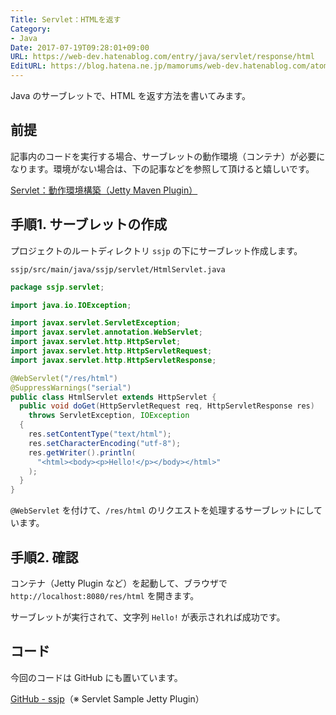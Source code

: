 ```yaml
---
Title: Servlet：HTMLを返す
Category:
- Java
Date: 2017-07-19T09:28:01+09:00
URL: https://web-dev.hatenablog.com/entry/java/servlet/response/html
EditURL: https://blog.hatena.ne.jp/mamorums/web-dev.hatenablog.com/atom/entry/8599973812280899656
---
```


Java のサーブレットで、HTML を返す方法を書いてみます。


## 前提
記事内のコードを実行する場合、サーブレットの動作環境（コンテナ）が必要になります。環境がない場合は、下の記事などを参照して頂けると嬉しいです。

[Servlet：動作環境構築（Jetty Maven Plugin）](/entry/java/servlet/env/jetty-maven-plugin)


## 手順1. サーブレットの作成
プロジェクトのルートディレクトリ `ssjp` の下にサーブレット作成します。

`ssjp/src/main/java/ssjp/servlet/HtmlServlet.java`

```java
package ssjp.servlet;

import java.io.IOException;

import javax.servlet.ServletException;
import javax.servlet.annotation.WebServlet;
import javax.servlet.http.HttpServlet;
import javax.servlet.http.HttpServletRequest;
import javax.servlet.http.HttpServletResponse;

@WebServlet("/res/html")
@SuppressWarnings("serial")
public class HtmlServlet extends HttpServlet {
  public void doGet(HttpServletRequest req, HttpServletResponse res)
    throws ServletException, IOException
  {
    res.setContentType("text/html");
    res.setCharacterEncoding("utf-8");
    res.getWriter().println(
      "<html><body><p>Hello!</p></body></html>"
    );
  }
}
```

`@WebServlet` を付けて、`/res/html` のリクエストを処理するサーブレットにしています。


## 手順2. 確認
コンテナ（Jetty Plugin など）を起動して、ブラウザで `http://localhost:8080/res/html` を開きます。

サーブレットが実行されて、文字列 `Hello!` が表示されれば成功です。


## コード
今回のコードは GitHub にも置いています。

[GitHub - ssjp](https://github.com/mamorum/blog/tree/master/code/servlet/ssjp)（※ Servlet Sample Jetty Plugin）
